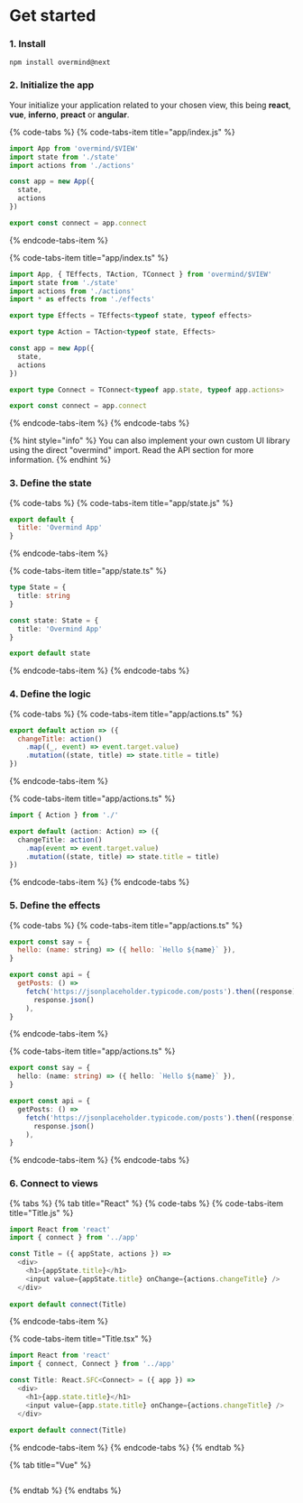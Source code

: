 # Get started

### 1. Install

`npm install overmind@next`

### 2. Initialize the app

Your initialize your application related to your chosen view, this being **react**, **vue**, **inferno**, **preact** or **angular**.

{% code-tabs %}
{% code-tabs-item title="app/index.js" %}
```javascript
import App from 'overmind/$VIEW'
import state from './state'
import actions from './actions'

const app = new App({
  state,
  actions
})

export const connect = app.connect
```
{% endcode-tabs-item %}

{% code-tabs-item title="app/index.ts" %}
```typescript
import App, { TEffects, TAction, TConnect } from 'overmind/$VIEW'
import state from './state'
import actions from './actions'
import * as effects from './effects'

export type Effects = TEffects<typeof state, typeof effects>

export type Action = TAction<typeof state, Effects>

const app = new App({
  state,
  actions
})

export type Connect = TConnect<typeof app.state, typeof app.actions>

export const connect = app.connect
```
{% endcode-tabs-item %}
{% endcode-tabs %}

{% hint style="info" %}
You can also implement your own custom UI library using the direct "overmind" import. Read the API section for more information.
{% endhint %}

### 3. Define the state

{% code-tabs %}
{% code-tabs-item title="app/state.js" %}
```javascript
export default {
  title: 'Overmind App'
}
```
{% endcode-tabs-item %}

{% code-tabs-item title="app/state.ts" %}
```typescript
type State = {
  title: string
}

const state: State = {
  title: 'Overmind App'
}

export default state
```
{% endcode-tabs-item %}
{% endcode-tabs %}

### 4. Define the logic

{% code-tabs %}
{% code-tabs-item title="app/actions.ts" %}
```javascript
export default action => ({
  changeTitle: action()
    .map((_, event) => event.target.value)
    .mutation((state, title) => state.title = title)
})
```
{% endcode-tabs-item %}

{% code-tabs-item title="app/actions.ts" %}
```typescript
import { Action } from './'

export default (action: Action) => ({
  changeTitle: action()
    .map(event => event.target.value)
    .mutation((state, title) => state.title = title)
})

```
{% endcode-tabs-item %}
{% endcode-tabs %}

### 5. Define the effects


{% code-tabs %}
{% code-tabs-item title="app/actions.ts" %}
```javascript
export const say = {
  hello: (name: string) => ({ hello: `Hello ${name}` }),
}

export const api = {
  getPosts: () =>
    fetch('https://jsonplaceholder.typicode.com/posts').then((response) =>
      response.json()
    ),
}
```
{% endcode-tabs-item %}

{% code-tabs-item title="app/actions.ts" %}
```typescript
export const say = {
  hello: (name: string) => ({ hello: `Hello ${name}` }),
}

export const api = {
  getPosts: () =>
    fetch('https://jsonplaceholder.typicode.com/posts').then((response) =>
      response.json()
    ),
}

```
{% endcode-tabs-item %}
{% endcode-tabs %}

### 6. Connect to views

{% tabs %}
{% tab title="React" %}
{% code-tabs %}
{% code-tabs-item title="Title.js" %}
```javascript
import React from 'react'
import { connect } from '../app'

const Title = ({ appState, actions }) =>
  <div>
    <h1>{appState.title}</h1>
    <input value={appState.title} onChange={actions.changeTitle} />
  </div>
  
export default connect(Title)

```
{% endcode-tabs-item %}

{% code-tabs-item title="Title.tsx" %}
```typescript
import React from 'react'
import { connect, Connect } from '../app'

const Title: React.SFC<Connect> = ({ app }) =>
  <div>
    <h1>{app.state.title}</h1>
    <input value={app.state.title} onChange={actions.changeTitle} />
  </div>
  
export default connect(Title)
```
{% endcode-tabs-item %}
{% endcode-tabs %}
{% endtab %}

{% tab title="Vue" %}
```javascript

```
{% endtab %}
{% endtabs %}



